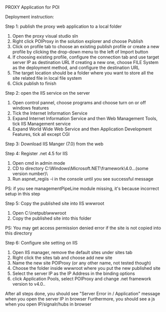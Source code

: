 PROXY Application for POI

Deployment instruction:

Step 1: publish the proxy web application to a local folder

1. Open the proxy visual studio sln
2. Right click POIProxy in the solution explorer and choose Publish
3. Click on profile tab to choose an existing publish profile or 
   create a new profile by clicking the drop-down menu to the left of Import button
4. If choosing existing profile, configure the connection tab and use target server IP as destination URL
   If creating a new one, choose FILE System as the deployment method, and configure the destination URL
5. The target location should be a folder where you want to store all the site related file in local file system
6. Click publish to finish

Step 2: open the IIS service on the server

1. Open control pannel, choose programs and choose turn on or off windows features
2. Tick the Internet Information Service
3. Expand Internet Information Service and then Web Management Tools, tick IIS Management service
4. Expand World Wide Web Service and then Application Development Features, tick all except CGI

Step 3: Download IIS Manger (7.0) from the web

Step 4: Register .net 4.5 for IIS

1. Open cmd in admin mode
2. CD to directory C:\Windows\Microsoft.NET\framework\4.0...(some version number)\
3. Run aspnet_regiis -i in the console until you see successful message

PS: if you see managementPipeLine module missing, it's because incorrect setup in this step

Step 5: Copy the published site into IIS wwwroot

1. Open C:\inetpub\wwwroot
2. Copy the published site into this folder

PS: You may get access permission denied error if the site is not copied into this directory

Step 6: Configure site setting on IIS

1. Open IIS manager, remove the default sites under sites tab
2. Right click the sites tab and choose add new site
3. Name the new site POIProxy (or any other name, not tested though)
4. Choose the folder inside wwwroot where you put the new published site
5. Select the server IP as the IP Address in the binding options
6. click Application Pools, select POIProxy and change .net framework version to v4.0..

After all steps done, you should see "Server Error in / Application" message when you open the server IP in browser
Furthermore, you should see a js when you open IP/signalr/hubs in browser
